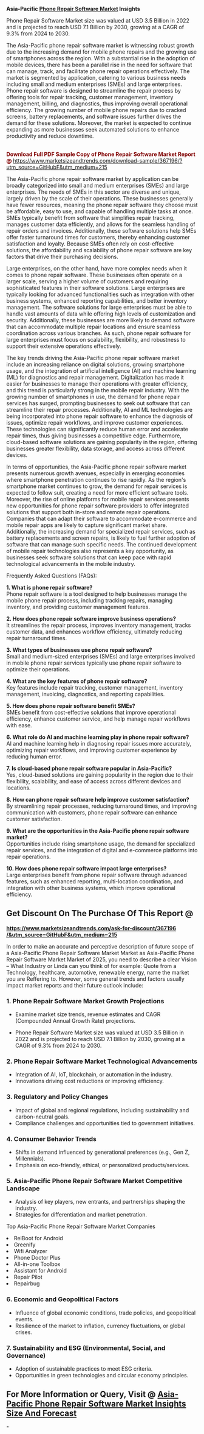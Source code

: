 <p><strong>Asia-Pacific&nbsp;<a href=""https://www.marketsizeandtrends.com/download-sample/367196/&amp;utm_source=GitHubF&amp;utm_medium=215"">Phone Repair Software Market</a> Insights</strong></p><p>Phone Repair Software Market size was valued at USD 3.5 Billion in 2022 and is projected to reach USD 7.1 Billion by 2030, growing at a CAGR of 9.3% from 2024 to 2030.</p><p><p>The Asia-Pacific phone repair software market is witnessing robust growth due to the increasing demand for mobile phone repairs and the growing use of smartphones across the region. With a substantial rise in the adoption of mobile devices, there has been a parallel rise in the need for software that can manage, track, and facilitate phone repair operations effectively. The market is segmented by application, catering to various business needs including small and medium enterprises (SMEs) and large enterprises. Phone repair software is designed to streamline the repair process by offering tools for repair tracking, customer management, inventory management, billing, and diagnostics, thus improving overall operational efficiency. The growing number of mobile phone repairs due to cracked screens, battery replacements, and software issues further drives the demand for these solutions. Moreover, the market is expected to continue expanding as more businesses seek automated solutions to enhance productivity and reduce downtime. <br><br> <p><strong><span style="color: #800000;">Download Full PDF Sample Copy of Phone Repair Software Market Report @</span>&nbsp;</strong><a href="https://www.marketsizeandtrends.com/download-sample/367196/?utm_source=GitHubF&amp;utm_medium=215" target="_blank">https://www.marketsizeandtrends.com/download-sample/367196/?utm_source=GitHubF&amp;utm_medium=215</a></p></p><p>The Asia-Pacific phone repair software market by application can be broadly categorized into small and medium enterprises (SMEs) and large enterprises. The needs of SMEs in this sector are diverse and unique, largely driven by the scale of their operations. These businesses generally have fewer resources, meaning the phone repair software they choose must be affordable, easy to use, and capable of handling multiple tasks at once. SMEs typically benefit from software that simplifies repair tracking, manages customer data efficiently, and allows for the seamless handling of repair orders and invoices. Additionally, these software solutions help SMEs offer faster turnaround times for customers, thereby enhancing customer satisfaction and loyalty. Because SMEs often rely on cost-effective solutions, the affordability and scalability of phone repair software are key factors that drive their purchasing decisions.<p>Large enterprises, on the other hand, have more complex needs when it comes to phone repair software. These businesses often operate on a larger scale, serving a higher volume of customers and requiring sophisticated features in their software solutions. Large enterprises are typically looking for advanced functionalities such as integration with other business systems, enhanced reporting capabilities, and better inventory management. The software solutions for large enterprises must be able to handle vast amounts of data while offering high levels of customization and security. Additionally, these businesses are more likely to demand software that can accommodate multiple repair locations and ensure seamless coordination across various branches. As such, phone repair software for large enterprises must focus on scalability, flexibility, and robustness to support their extensive operations effectively.<p>The key trends driving the Asia-Pacific phone repair software market include an increasing reliance on digital solutions, growing smartphone usage, and the integration of artificial intelligence (AI) and machine learning (ML) for diagnostics and repair management. Digitalization has made it easier for businesses to manage their operations with greater efficiency, and this trend is particularly strong in the mobile repair industry. With the growing number of smartphones in use, the demand for phone repair services has surged, prompting businesses to seek out software that can streamline their repair processes. Additionally, AI and ML technologies are being incorporated into phone repair software to enhance the diagnosis of issues, optimize repair workflows, and improve customer experiences. These technologies can significantly reduce human error and accelerate repair times, thus giving businesses a competitive edge. Furthermore, cloud-based software solutions are gaining popularity in the region, offering businesses greater flexibility, data storage, and access across different devices.<p>In terms of opportunities, the Asia-Pacific phone repair software market presents numerous growth avenues, especially in emerging economies where smartphone penetration continues to rise rapidly. As the region's smartphone market continues to grow, the demand for repair services is expected to follow suit, creating a need for more efficient software tools. Moreover, the rise of online platforms for mobile repair services presents new opportunities for phone repair software providers to offer integrated solutions that support both in-store and remote repair operations. Companies that can adapt their software to accommodate e-commerce and mobile repair apps are likely to capture significant market share. Additionally, the increasing demand for specialized repair services, such as battery replacements and screen repairs, is likely to fuel further adoption of software that can manage such specific needs. The continued development of mobile repair technologies also represents a key opportunity, as businesses seek software solutions that can keep pace with rapid technological advancements in the mobile industry.<p>Frequently Asked Questions (FAQs):</p><p><b>1. What is phone repair software?</b><br>Phone repair software is a tool designed to help businesses manage the mobile phone repair process, including tracking repairs, managing inventory, and providing customer management features.</p><p><b>2. How does phone repair software improve business operations?</b><br>It streamlines the repair process, improves inventory management, tracks customer data, and enhances workflow efficiency, ultimately reducing repair turnaround times.</p><p><b>3. What types of businesses use phone repair software?</b><br>Small and medium-sized enterprises (SMEs) and large enterprises involved in mobile phone repair services typically use phone repair software to optimize their operations.</p><p><b>4. What are the key features of phone repair software?</b><br>Key features include repair tracking, customer management, inventory management, invoicing, diagnostics, and reporting capabilities.</p><p><b>5. How does phone repair software benefit SMEs?</b><br>SMEs benefit from cost-effective solutions that improve operational efficiency, enhance customer service, and help manage repair workflows with ease.</p><p><b>6. What role do AI and machine learning play in phone repair software?</b><br>AI and machine learning help in diagnosing repair issues more accurately, optimizing repair workflows, and improving customer experience by reducing human error.</p><p><b>7. Is cloud-based phone repair software popular in Asia-Pacific?</b><br>Yes, cloud-based solutions are gaining popularity in the region due to their flexibility, scalability, and ease of access across different devices and locations.</p><p><b>8. How can phone repair software help improve customer satisfaction?</b><br>By streamlining repair processes, reducing turnaround times, and improving communication with customers, phone repair software can enhance customer satisfaction.</p><p><b>9. What are the opportunities in the Asia-Pacific phone repair software market?</b><br>Opportunities include rising smartphone usage, the demand for specialized repair services, and the integration of digital and e-commerce platforms into repair operations.</p><p><b>10. How does phone repair software impact large enterprises?</b><br>Large enterprises benefit from phone repair software through advanced features, such as enhanced reporting, multi-location coordination, and integration with other business systems, which improve operational efficiency.</p></p><h2><strong>Get Discount On The Purchase Of This Report @&nbsp;</strong></h2><p><strong><a href=""https://www.marketsizeandtrends.com/ask-for-discount/367196/&amp;utm_source=GitHubF&amp;utm_medium=215"" target=""_blank"">https://www.marketsizeandtrends.com/ask-for-discount/367196<br />/&amp;utm_source=GitHubF&amp;utm_medium=215</a></strong></p><p>In order to make an accurate and perceptive description of future scope of a Asia-Pacific&nbsp;Phone Repair Software Market Market as Asia-Pacific&nbsp;Phone Repair Software Market Market of 2025, you need to describe a clear Vision &ndash; What Industry or Linda can you think of for example: Quote from a Technology, healthcare, automotive, renewable energy, name the market you are Reffering to. However, some general trends and factors usually impact market reports and their future outlook include:</p><h3>1.&nbsp;<strong>Phone Repair Software Market Growth Projections</strong></h3><ul><li>Examine market size trends, revenue estimates and CAGR (Compounded Annual Growth Rate) projections.</li><li><p>Phone Repair Software Market size was valued at USD 3.5 Billion in 2022 and is projected to reach USD 7.1 Billion by 2030, growing at a CAGR of 9.3% from 2024 to 2030.</p></li></ul><h3>2.&nbsp;<strong>Phone Repair Software Market Technological Advancements</strong></h3><ul><li>Integration of AI, IoT, blockchain, or automation in the industry.</li><li>Innovations driving cost reductions or improving efficiency.</li></ul><h3>3.&nbsp;<strong>Regulatory and Policy Changes</strong></h3><ul><li>Impact of global and regional regulations, including sustainability and carbon-neutral goals.</li><li>Compliance challenges and opportunities tied to government initiatives.</li></ul><h3>4.&nbsp;<strong>Consumer Behavior Trends</strong></h3><ul><li>Shifts in demand influenced by generational preferences (e.g., Gen Z, Millennials).</li><li>Emphasis on eco-friendly, ethical, or personalized products/services.</li></ul><h3>5.&nbsp;<strong>Asia-Pacific Phone Repair Software Market Competitive Landscape</strong></h3><ul><li>Analysis of key players, new entrants, and partnerships shaping the industry.</li><li>Strategies for differentiation and market penetration.</li></ul><p data-pm-slice=""1 1 []"">Top Asia-Pacific Phone Repair Software Market Companies</p><div data-test-id=""""><p><li>ReiBoot for Android</li><li> Greenify</li><li> Wifi Analyzer</li><li> Phone Doctor Plus</li><li> All-in-one Toolbox</li><li> Assistant for Android</li><li> Repair Pilot</li><li> Repairbug</li></p></div><h3>6.&nbsp;<strong>Economic and Geopolitical Factors</strong></h3><ul><li>Influence of global economic conditions, trade policies, and geopolitical events.</li><li>Resilience of the market to inflation, currency fluctuations, or global crises.</li></ul><h3>7.&nbsp;<strong>Sustainability and ESG (Environmental, Social, and Governance)</strong></h3><ul><li>Adoption of sustainable practices to meet ESG criteria.</li><li>Opportunities in green technologies and circular economy principles.</li></ul><h2><strong>For More Information or Query, Visit @&nbsp;</strong><a href=""https://www.verifiedmarketreports.com/product/phone-repair-software-market/"" target=""_blank"">Asia-Pacific Phone Repair Software Market Insights Size And Forecast</a></h2>"
